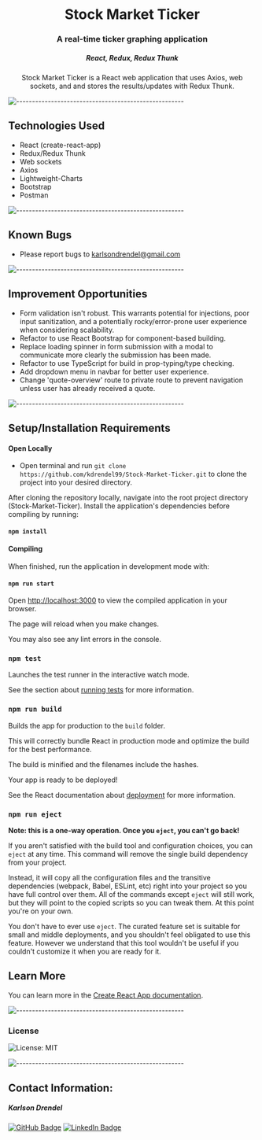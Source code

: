 <h1 align="center"> Stock Market Ticker</h1>
<h3 align="center"> A real-time ticker graphing application </h3>
<h5 align="center"> React, Redux, Redux Thunk  </h5>

<p align="center">Stock Market Ticker is a React web application that uses Axios, web sockets, and and stores the results/updates with Redux Thunk. </p>

![-----------------------------------------------------](https://raw.githubusercontent.com/andreasbm/readme/master/assets/lines/rainbow.png)

## Technologies Used

* React (create-react-app)
* Redux/Redux Thunk
* Web sockets
* Axios
* Lightweight-Charts
* Bootstrap
* Postman

![-----------------------------------------------------](https://raw.githubusercontent.com/andreasbm/readme/master/assets/lines/rainbow.png)


## Known Bugs

* Please report bugs to karlsondrendel@gmail.com

![-----------------------------------------------------](https://raw.githubusercontent.com/andreasbm/readme/master/assets/lines/rainbow.png)

## Improvement Opportunities 

* Form validation isn't robust. This warrants potential for injections, poor input sanitization, and a potentially rocky/error-prone user experience when considering scalability.
* Refactor to use React Bootstrap for component-based building.
* Replace loading spinner in form submission with a modal to communicate more clearly the submission has been made.
* Refactor to use TypeScript for build in prop-typing/type checking.
* Add dropdown menu in navbar for better user experience.
* Change 'quote-overview' route to private route to prevent navigation unless user has already received a quote.

![-----------------------------------------------------](https://raw.githubusercontent.com/andreasbm/readme/master/assets/lines/rainbow.png)



## Setup/Installation Requirements
#### Open Locally
- Open terminal and run `git clone https://github.com/kdrendel99/Stock-Market-Ticker.git` to clone the project into your desired directory.

After cloning the repository locally, navigate into the root project directory (Stock-Market-Ticker). 
Install the application's dependencies before compiling by running:
#### `npm install`

#### Compiling

When finished, run the application in development mode with:

#### `npm run start`

Open [http://localhost:3000](http://localhost:3000) to view the compiled application in your browser.

The page will reload when you make changes.



You may also see any lint errors in the console.
### `npm test`

  
Launches the test runner in the interactive watch mode.

See the section about [running tests](https://facebook.github.io/create-react-app/docs/running-tests) for more information.

  


### `npm run build`

  

Builds the app for production to the `build` folder.

This will correctly bundle React in production mode and optimize the build for the best performance.

The build is minified and the filenames include the hashes.

Your app is ready to be deployed!

  

See the React documentation about [deployment](https://facebook.github.io/create-react-app/docs/deployment) for more information.

  

### `npm run eject`

  

**Note: this is a one-way operation. Once you `eject`, you can't go back!**

  

If you aren't satisfied with the build tool and configuration choices, you can `eject` at any time. This command will remove the single build dependency from your project.

  

Instead, it will copy all the configuration files and the transitive dependencies (webpack, Babel, ESLint, etc) right into your project so you have full control over them. All of the commands except `eject` will still work, but they will point to the copied scripts so you can tweak them. At this point you're on your own.

  

You don't have to ever use `eject`. The curated feature set is suitable for small and middle deployments, and you shouldn't feel obligated to use this feature. However we understand that this tool wouldn't be useful if you couldn't customize it when you are ready for it.

  

## Learn More

  

You can learn more in the [Create React App documentation](https://facebook.github.io/create-react-app/docs/getting-started).

![-----------------------------------------------------](https://raw.githubusercontent.com/andreasbm/readme/master/assets/lines/rainbow.png)

### License

![License: MIT](https://img.shields.io/badge/License-MIT-yellow.svg)

![-----------------------------------------------------](https://raw.githubusercontent.com/andreasbm/readme/master/assets/lines/rainbow.png)



## Contact Information:

<h5>Karlson Drendel</h5>

[![GitHub Badge](https://img.shields.io/badge/GitHub-100000?style=for-the-badge&logo=github&logoColor=white)](https://github.com/kdrendel99)
[![LinkedIn Badge](https://img.shields.io/badge/LinkedIn-0077B5?style=for-the-badge&logo=linkedin&logoColor=white)](https://www.linkedin.com/in/karlson-drendel/)